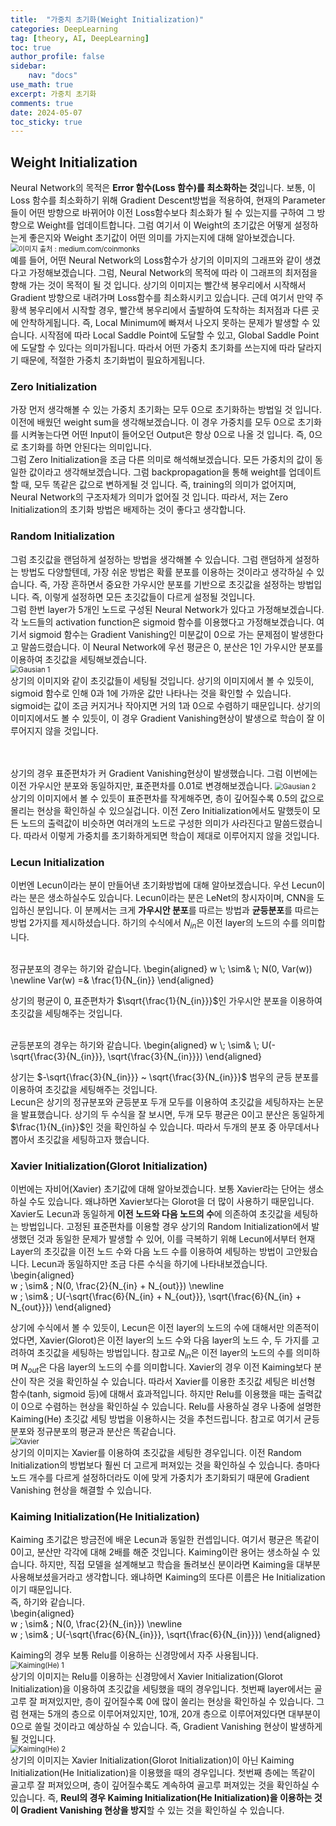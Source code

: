 ```yaml
---
title:  "가중치 초기화(Weight Initialization)"
categories: DeepLearning
tag: [theory, AI, DeepLearning]
toc: true
author_profile: false
sidebar:
    nav: "docs"
use_math: true
excerpt: 가중치 초기화
comments: true
date: 2024-05-07
toc_sticky: true
---
```


## Weight Initialization
Neural Network의 목적은 **Error 함수(Loss 함수)를 최소화하는 것**입니다. 보통, 이 Loss 함수를 최소화하기 위해 Gradient Descent방법을 적용하여, 현재의 Parameter들이 어떤 방향으로 바뀌어야 이전 Loss함수보다 최소화가 될 수 있는지를 구하여 그 방향으로 Weight를 업데이트합니다. 그럼 여기서 이 Weight의 초기값은 어떻게 설정하는게 좋은지와 Weight 초기값이 어떤 의미를 가지는지에 대해 알아보겠습니다.    
<img src="../../../assets/images/DeepLearning/2024-05-07-WeighIInitialization/Loss Gradient.png" alt="이미지 출처 : medium.com/coinmonks" style="zoom:80%;" />    
예를 들어, 어떤 Neural Network의 Loss함수가 상기의 이미지의 그래프와 같이 생겼다고 가정해보겠습니다. 그럼, Neural Network의 목적에 따라 이 그래프의 최저점을 향해 가는 것이 목적이 될 것 입니다. 상기의 이미지는 빨간색 봉우리에서 시작해서 Gradient 방향으로 내려가며 Loss함수를 최소화시키고 있습니다. 근데 여기서 만약 주황색 봉우리에서 시작할 경우, 빨간색 봉우리에서 출발하여 도착하는 최저점과 다른 곳에 안착하게됩니다. 즉, Local Minimum에 빠져서 나오지 못하는 문제가 발생할 수 있습니다. 시작점에 따라 Local Saddle Point에 도달할 수 있고, Global Saddle Point에 도달할 수 있다는 의미가됩니다. 따라서 어떤 가중치 초기화를 쓰는지에 따라 달라지기 때문에, 적절한 가중치 초기화법이 필요하게됩니다.   

### Zero Initialization
가장 먼저 생각해볼 수 있는 가중치 초기화는 모두 0으로 초기화하는 방법일 것 입니다. 이전에 배웠던 weight sum을 생각해보겠습니다. 이 경우 가중치를 모두 0으로 초기화를 시켜놓는다면 어떤 Input이 들어오던 Output은 항상 0으로 나올 것 입니다. 즉, 0으로 초기화를 하면 안된다는 의미입니다.    
그럼 Zero Initialization을 조금 다른 의미로 해석해보겠습니다. 모든 가중치의 값이 동일한 값이라고 생각해보겠습니다. 그럼 backpropagation을 통해 weight를 업데이트할 때, 모두 똑같은 값으로 변하게될 것 입니다. 즉, training의 의미가 없어지며, Neural Network의 구조자체가 의미가 없어질 것 입니다. 따라서, 저는 Zero Initialization의 초기화 방법은 배제하는 것이 좋다고 생각합니다.   

### Random Initialization
그럼 초깃값을 랜덤하게 설정하는 방법을 생각해볼 수 있습니다. 그럼 랜덤하게 설정하는 방법도 다양할텐데, 가장 쉬운 방법은 확률 분포를 이용하는 것이라고 생각하실 수 있습니다. 즉, 가장 흔하면서 중요한 가우시안 분포를 기반으로 초깃값을 설정하는 방법입니다. 즉, 이렇게 설정하면 모든 초깃값들이 다르게 설정될 것입니다.    
그럼 한번 layer가 5개인 노드로 구성된 Neural Network가 있다고 가정해보겠습니다. 각 노드들의 activation function은 sigmoid 함수를 이용했다고 가정해보겠습니다. 여기서 sigmoid 함수는 Gradient Vanishing인 미분값이 0으로 가는 문제점이 발생한다고 말씀드렸습니다. 이 Neural Network에 우선 평균은 0, 분산은 1인 가우시안 분포를 이용하여 초깃값을 세팅해보겠습니다.   
<img src="../../../assets/images/DeepLearning/2024-05-07-WeighIInitialization/Gausian 1.png" alt="Gausian 1" style="zoom:80%;" />    
상기의 이미지와 같이 초깃값들이 세팅될 것입니다. 상기의 이미지에서 볼 수 있듯이, sigmoid 함수로 인해 0과 1에 가까운 값만 나타나는 것을 확인할 수 있습니다. sigmoid는 값이 조금 커지거나 작아지면 거의 1과 0으로 수렴하기 때문입니다. 상기의 이미지에서도 볼 수 있듯이, 이 경우 Gradient Vanishing현상이 발생으로 학습이 잘 이루어지지 않을 것입니다.    

<br>
<br>
상기의 경우 표준편차가 커 Gradient Vanishing현상이 발생했습니다. 그럼 이번에는 이전 가우시안 분포와 동일하지만, 표준편차를 0.01로 변경해보겠습니다.    
<img src="../../../assets/images/DeepLearning/2024-05-07-WeighIInitialization/Gausian 2.png" alt="Gausian 2" style="zoom:80%;" />    
상기의 이미지에서 볼 수 있듯이 표준편차를 작게해주면, 층이 깊어질수록 0.5의 값으로 몰리는 현상을 확인하실 수 있으실겁니다. 이전 Zero Initialization에서도 말했듯이 모든 노드의 출력값이 비슷하면 여러개의 노드로 구성한 의미가 사라진다고 말씀드렸습니다. 따라서 이렇게 가중치를 초기화하게되면 학습이 제대로 이루어지지 않을 것입니다.    

### Lecun Initialization
이번엔 Lecun이라는 분이 만들어낸 초기화방법에 대해 알아보겠습니다. 우선 Lecun이라는 분은 생소하실수도 있습니다. Lecun이라는 분은 LeNet의 창시자이며, CNN을 도입하신 분입니다. 이 분께서는 크게 **가우시안 분포**를 따르는 방법과 **균등분포**를 따르는 방법 2가지를 제시하셨습니다. 하기의 수식에서 $N_{in}$은 이전 layer의 노드의 수를 의미합니다.  

<br>
정규분포의 경우는 하기와 같습니다.   
\begin{aligned}    
w \; \sim& \; N(0, Var(w)) \newline   
Var(w) =& \frac{1}{N_{in}}
\end{aligned}   

상기의 평균이 0, 표준편차가 $\sqrt{\frac{1}{N_{in}}}$인 가우시안 분포을 이용하여 초깃값을 세팅해주는 것입니다.   

<br>
균등분포의 경우는 하기와 같습니다.   
\begin{aligned}    
w \; \sim& \; U(-\sqrt{\frac{3}{N_{in}}}, \sqrt{\frac{3}{N_{in}}})
\end{aligned}   

상기는 $-\sqrt{\frac{3}{N_{in}}} ~ \sqrt{\frac{3}{N_{in}}}$ 범우의 균등 분포를 이용하여 초깃값을 세팅해주는 것입니다.    
Lecun은 상기의 정규분포와 균등분포 두개 모두를 이용하여 초깃값을 세팅하자는 논문을 발표했습니다. 상기의 두 수식을 잘 보시면, 두개 모두 평균은 0이고 분산은 동일하게 $\frac{1}{N_{in}}$인 것을 확인하실 수 있습니다. 따라서 두개의 분포 중 아무데서나 뽑아서 초깃값을 세팅하고자 했습니다. 


### Xavier Initialization(Glorot Initialization)
이번에는 자비어(Xavier) 초기값에 대해 알아보겠습니다. 보통 Xavier라는 단어는 생소하실 수도 있습니다. 왜냐하면 Xavier보다는 Glorot을 더 많이 사용하기 때문입니다. Xavier도 Lecun과 동일하게 **이전 노드와 다음 노드의 수**에 의존하여 초깃값을 세팅하는 방법입니다. 고정된 표준편차를 이용할 경우 상기의 Random Initialization에서 발생했던 것과 동일한 문제가 발생할 수 있어, 이를 극복하기 위해 Lecun에서부터 현재 Layer의 초깃값을 이전 노드 수와 다음 노드 수를 이용하여 세팅하는 방법이 고안됬습니다. Lecun과 동일하지만 조금 다른 수식을 하기에 나타내보겠습니다.   
\begin{aligned}    
w \; \sim& \; N(0, \frac{2}{N_{in} + N_{out}}) \newline   
w \; \sim& \; U(-\sqrt{\frac{6}{N_{in} + N_{out}}}, \sqrt{\frac{6}{N_{in} + N_{out}}})
\end{aligned}   

상기에 수식에서 볼 수 있듯이, Lecun은 이전 layer의 노드의 수에 대해서만 의존적이었다면, Xavier(Glorot)은 이전 layer의 노드 수와 다음 layer의 노드 수, 두 가지를 고려하여 초깃값을 세팅하는 방법입니다. 참고로 $N_{in}$은 이전 layer의 노드의 수를 의미하며 $N_{out}$은 다음 layer의 노드의 수를 의미합니다. Xavier의 경우 이전 Kaiming보다 분산이 작은 것을 확인하실 수 있습니다. 따라서 Xavier를 이용한 초깃값 세팅은 비선형 함수(tanh, sigmoid 등)에 대해서 효과적입니다. 하지만 Relu를 이용했을 때는 출력값이 0으로 수렴하는 현상을 확인하실 수 있습니다. Relu를 사용하실 경우 나중에 설명한 Kaiming(He) 초깃값 세팅 방법을 이용하시는 것을 추천드립니다. 참고로 여기서 균등분포와 정규분포의 평균과 분산은 똑같습니다.    
<img src="../../../assets/images/DeepLearning/2024-05-07-WeighIInitialization/Xavier.png" alt="Xavier" style="zoom:80%;" />    
상기의 이미지는 Xavier를 이용하여 초깃값을 세팅한 경우입니다. 이전 Random Initialization의 방법보다 훨씬 더 고르게 퍼져있는 것을 확인하실 수 있습니다. 층마다 노드 개수를 다르게 설정하더라도 이에 맞게 가중치가 초기화되기 때문에 Gradient Vanishing 현상을 해결할 수 있습니다. 

### Kaiming Initialization(He Initialization)
Kaiming 초기값은 방금전에 배운 Lecun과 동일한 컨셉입니다. 여기서 평균은 똑같이 0이고, 분산만 각각에 대해 2배를 해준 것입니다. Kaiming이란 용어는 생소하실 수 있습니다. 하지만, 직접 모델을 설계해보고 학습을 돌려보신 분이라면 Kaiming을 대부분 사용해보셨을거라고 생각합니다. 왜냐하면 Kaiming의 또다른 이름은 He Initialization이기 때문입니다.    
즉, 하기와 같습니다.   
\begin{aligned}    
w \; \sim& \; N(0, \frac{2}{N_{in}}) \newline   
w \; \sim& \; U(-\sqrt{\frac{6}{N_{in}}}, \sqrt{\frac{6}{N_{in}}})
\end{aligned}   

Kaiming의 경우 보통 Relu를 이용하는 신경망에서 자주 사용됩니다.    
<img src="../../../assets/images/DeepLearning/2024-05-07-WeighIInitialization/Kaiming(He) 1.png" alt="Kaiming(He) 1" style="zoom:80%;" />    
상기의 이미지는 Relu를 이용하는 신경망에서 Xavier Initialization(Glorot Initialization)을 이용하여 초깃값을 세팅했을 때의 경우입니다. 첫번째 layer에서는 골고루 잘 퍼져있지만, 층이 깊어질수록 0에 많이 쏠리는 현상을 확인하실 수 있습니다. 그럼 현재는 5개의 층으로 이루어져있지만, 10개, 20개 층으로 이루어져있다면 대부분이 0으로 쏠릴 것이라고 예상하실 수 있습니다. 즉, Gradient Vanishing 현상이 발생하게 될 것입니다.    
<img src="../../../assets/images/DeepLearning/2024-05-07-WeighIInitialization/Kaiming(He) 2.png" alt="Kaiming(He) 2" style="zoom:80%;" />    
상기의 이미지는 Xavier Initialization(Glorot Initialization)이 아닌 Kaiming Initialization(He Initialization)을 이용했을 때의 경우입니다. 첫번째 층에는 똑같이 골고루 잘 퍼져있으며, 층이 깊어질수록도 계속하여 골고루 퍼져있는 것을 확인하실 수 있습니다. 즉, **Reul의 경우 Kaiming Initialization(He Initialization)을 이용하는 것이 Gradient Vanishing 현상을 방지**할 수 있는 것을 확인하실 수 있습니다. 